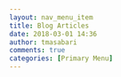 ```yaml
---
layout: nav_menu_item
title: Blog Articles
date: 2018-03-01 14:36
author: tmasabari
comments: true
categories: [Primary Menu]
---
```


